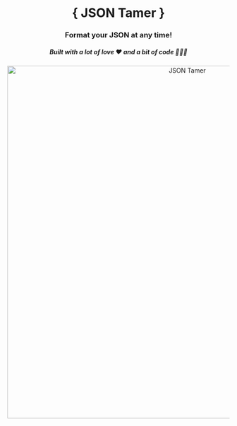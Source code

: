 <div align="center">
  <h1>{ JSON Tamer }</h1>
  <h3>Format your JSON at any time!</h3>
  <h5>Built with a lot of love ❤️ and a bit of code 🧑🏼‍💻</h5>
  <img src="https://github.com/rubenpachecomatas/json-tamer/assets/43571185/266075bb-e114-490e-8dc1-d7801426d8f8" alt="JSON Tamer" width="800"/>
</div>
